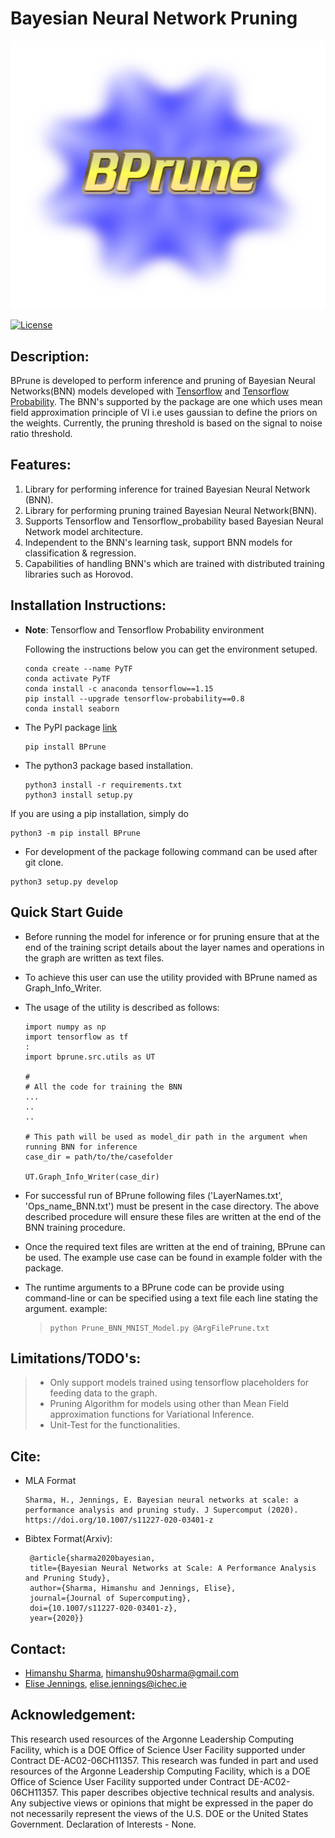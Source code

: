 Bayesian Neural Network Pruning
===============================

![](Logo_Bprune.png)

[![License](https://img.shields.io/badge/License-MIT-yellow.svg)](https://opensource.org/licenses/MIT)

Description:
------------

BPrune is developed to perform inference and pruning of Bayesian Neural Networks(BNN) models developed with [Tensorflow](https://www.tensorflow.org/) and [Tensorflow Probability](https://www.tensorflow.org/probability). The BNN's supported by the package are one which uses mean field approximation principle of VI i.e uses gaussian to define the priors on the weights. Currently, the pruning threshold is based on the signal to noise ratio threshold.

Features:
---------

1.  Library for performing inference for trained Bayesian Neural Network (BNN).
2.  Library for performing pruning trained Bayesian Neural Network(BNN).
3.  Supports Tensorflow and Tensorflow\_probability based Bayesian Neural Network model architecture.
4.  Independent to the BNN's learning task, support BNN models for classification & regression.
5.  Capabilities of handling BNN's which are trained with distributed training libraries such as Horovod.

Installation Instructions:
--------------------------
-   **Note**: Tensorflow and Tensorflow Probability environment
    
    Following the instructions below you can get the environment setuped.
    ```
    conda create --name PyTF
    conda activate PyTF
    conda install -c anaconda tensorflow==1.15
    pip install --upgrade tensorflow-probability==0.8
    conda install seaborn 
    ```

-   The PyPI package [link](https://pypi.org/project/BPrune/)
    ```
    pip install BPrune
    ```

-   The python3 package based installation.
    ``` python3
    python3 install -r requirements.txt
    python3 install setup.py 
    ```

If you are using a pip installation, simply do

``` {.sourceCode .python3}
python3 -m pip install BPrune
```

-   For development of the package following command can be used after git clone.

``` {.sourceCode .}
python3 setup.py develop
```

Quick Start Guide
-----------------

-   Before running the model for inference or for pruning ensure that at the end of the training script details about the layer names and operations in the graph are written as text files.
-   To achieve this user can use the utility provided with BPrune named as Graph\_Info\_Writer.
-   The usage of the utility is described as follows:

    ``` python3  
    import numpy as np
    import tensorflow as tf
    :
    import bprune.src.utils as UT

    #
    # All the code for training the BNN
    ...
    ..
    ..

    # This path will be used as model_dir path in the argument when running BNN for inference
    case_dir = path/to/the/casefolder

    UT.Graph_Info_Writer(case_dir)
    ```

-   For successful run of BPrune following files ('LayerNames.txt', 'Ops\_name\_BNN.txt') must be present in the case directory. The above described procedure will ensure these files are written at the end of the BNN training procedure.
-   Once the required text files are written at the end of training, BPrune can be used. The example use case can be found in example folder with the package.
-   The runtime arguments to a BPrune code can be provide using command-line or can be specified using a text file each line stating the argument. example:

    > ``` shell
    > python Prune_BNN_MNIST_Model.py @ArgFilePrune.txt
    > ```

Limitations/TODO's:
-------------------

> -   Only support models trained using tensorflow placeholders for feeding data to the graph.
> -   Pruning Algorithm for models using other than Mean Field approximation functions for Variational Inference.
> -   Unit-Test for the functionalities.


Cite:
-----

- MLA Format
  ```
  Sharma, H., Jennings, E. Bayesian neural networks at scale: a performance analysis and pruning study. J Supercomput (2020). https://doi.org/10.1007/s11227-020-03401-z
  ```

- Bibtex Format(Arxiv):
   ```
    @article{sharma2020bayesian,
    title={Bayesian Neural Networks at Scale: A Performance Analysis and Pruning Study},
    author={Sharma, Himanshu and Jennings, Elise},
    journal={Journal of Supercomputing},
    doi={10.1007/s11227-020-03401-z},
    year={2020}}
   ```


Contact:
--------

-   [Himanshu Sharma](https://himscipy.github.io/), himanshu90sharma@gmail.com
-   [Elise Jennings](https://www.ichec.ie/staff/elise-jennings-phd), elise.jennings@ichec.ie



Acknowledgement:
---------------

This research used resources of the Argonne Leadership Computing Facility, which is a DOE Office of Science User Facility supported under Contract DE-AC02-06CH11357. This research was funded in part and used resources of the Argonne Leadership Computing Facility, which is a DOE Office of Science User Facility supported under Contract DE-AC02-06CH11357. This paper describes objective technical results and analysis. Any subjective views or opinions that might be expressed in the paper do not necessarily represent the views of the U.S. DOE or the United States Government. Declaration of Interests - None.
